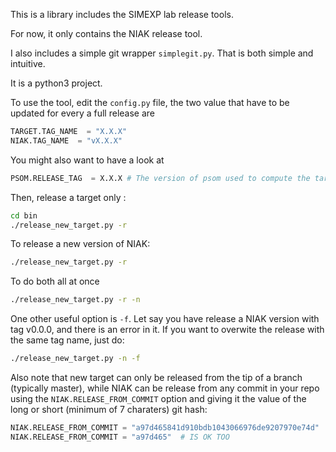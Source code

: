 This is a library includes the SIMEXP lab release tools.

For now, it only contains the NIAK release tool.

I also includes a simple git wrapper `simplegit.py`. That is both simple and
intuitive.

It is a python3 project.

To use the tool, edit the `config.py` file, the two value that
 have to be updated for every a full release are
```python
TARGET.TAG_NAME  = "X.X.X"
NIAK.TAG_NAME  = "vX.X.X"
```
 You might also want to have a look at  
```python
PSOM.RELEASE_TAG  = X.X.X # The version of psom used to compute the target
```

 Then, release a target only :
 ```bash
cd bin
./release_new_target.py -r
 ```

 To release a new version of NIAK:
```bash
./release_new_target.py -r
```
To do both all at once

```bash
./release_new_target.py -r -n
```

One other useful option is `-f`. Let say you have release a NIAK version
with tag v0.0.0, and there is an error in it. If you want to 
overwite the release with the same tag name, just do:

```bash
./release_new_target.py -n -f
```

Also note that new target can only be released from the tip of a branch
(typically master), while NIAK can be release from any commit in your
repo using the `NIAK.RELEASE_FROM_COMMIT` option and giving it the value of the 
long or short (minimum of 7 charaters) git hash:

```python
NIAK.RELEASE_FROM_COMMIT = "a97d465841d910bdb1043066976de9207970e74d"  # IS OK
NIAK.RELEASE_FROM_COMMIT = "a97d465"  # IS OK TOO

```
